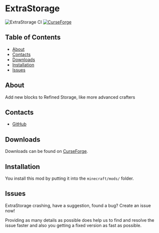 # ExtraStorage
![ExtraStorage CI](https://github.com/Edivad99/ExtraStorage/workflows/ExtraStorage%20CI/badge.svg?branch=1.18.x)
[![CurseForge](http://cf.way2muchnoise.eu/full_410168_downloads.svg)](https://www.curseforge.com/minecraft/mc-mods/extrastorage)
## Table of Contents

* [About](#about)
* [Contacts](#contacts)
* [Downloads](#downloads)
* [Installation](#installation)
* [Issues](#issues)

## About

Add new blocks to Refined Storage, like more advanced crafters

## Contacts
* [GitHub](https://github.com/Edivad99/ExtraStorage)

## Downloads

Downloads can be found on [CurseForge](https://www.curseforge.com/minecraft/mc-mods/extrastorage).

## Installation

You install this mod by putting it into the `minecraft/mods/` folder.

## Issues

ExtraStorage crashing, have a suggestion, found a bug?  Create an issue now!

Providing as many details as possible does help us to find and resolve the issue faster and also you getting a fixed version as fast as possible.

